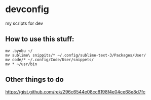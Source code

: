 # devconfig
my scripts for dev

## How to use this stuff:
```
mv .byobu ~/
mv sublime\ snippits/* ~/.config/sublime-text-3/Packages/User/
mv code/* ~/.config/Code/User/snippets/
mv * ~/usr/bin
```

## Other things to do

https://gist.github.com/rek/296c6544e08cc8198f4e04ce68e8d7fc
